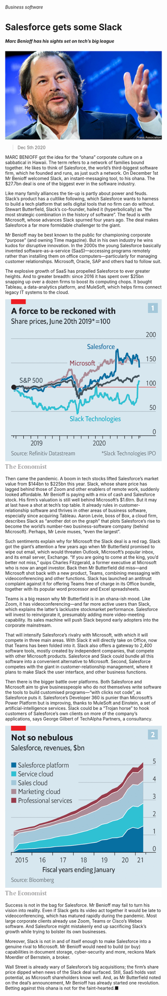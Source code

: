 ###### Business software

# Salesforce gets some Slack 

##### Marc Benioff has his sights set on tech’s big league 

![image](images/20201205_WBP503.jpg) 

> Dec 5th 2020 


MARC BENIOFF got the idea for the “ohana” corporate culture on a sabbatical in Hawaii. The term refers to a network of families bound together. He likes to think of Salesforce, the world’s third-biggest software firm, which he founded and runs, as just such a network. On December 1st Mr Benioff welcomed Slack, an instant-messaging tool, to his ohana. The $27.7bn deal is one of the biggest ever in the software industry.


Like many family alliances the tie-up is partly about power and feuds. Slack’s product has a cultlike following, which Salesforce wants to harness to build a tech platform that sells digital tools that no firm can do without. Stewart Butterfield, Slack’s co-founder, hailed it (hyperbolically) as “the most strategic combination in the history of software”. The feud is with Microsoft, whose advances Slack spurned four years ago. The deal makes Salesforce a far more formidable challenger to the giant.



Mr Benioff may be best known to the public for championing corporate “purpose” (and owning Time magazine). But in his own industry he wins kudos for disruptive innovation. In the 2000s the young Salesforce basically invented software-as-a-service (SaaS)—accessing programs remotely rather than installing them on office computers—particularly for managing customer relationships. Microsoft, Oracle, SAP and others had to follow suit. 


The explosive growth of SaaS has propelled Salesforce to ever greater heights. And to greater breadth: since 2016 it has spent over $25bn snapping up over a dozen firms to boost its computing chops. It bought Tableau, a data-analytics platform, and MuleSoft, which helps firms connect legacy IT systems to the cloud. 

![image](images/20201205_WBC070.png) 



Then came the pandemic. A boom in tech stocks lifted Salesforce’s market value from $144bn to $225bn this year. Slack, whose share price has lagged behind those of Zoom and other enablers of remote work, suddenly looked affordable. Mr Benioff is paying with a mix of cash and Salesforce stock. His firm’s valuation is still well behind Microsoft’s $1.6trn. But it may at last have a shot at tech’s top table. It already rules in customer-relationship software and thrives in other areas of business software, especially since acquiring Tableau. Aaron Levie, boss of Box, a cloud firm, describes Slack as “another dot on the graph” that plots Salesforce’s rise to become the world’s number-two business-software company (behind Microsoft). Perhaps, Mr Levie muses, “even the largest”. 


Such sentiments explain why for Microsoft the Slack deal is a red rag. Slack got the giant’s attention a few years ago when Mr Butterfield promised to wipe out email, which would threaten Outlook, Microsoft’s popular inbox, and its email server, Exchange. “If you are going to come at the king, you’d better not miss,” quips Charles Fitzgerald, a former executive at Microsoft who is now an angel investor. Back then Mr Butterfield did miss—and Microsoft shot back with a new product, Teams, combining messaging with videoconferencing and other functions. Slack has launched an antitrust complaint against it for offering Teams free of charge in its Office bundle, together with its popular word processor and Excel spreadsheets.


Teams is a big reason why Mr Butterfield is in an ohana-ish mood. Like Zoom, it has videoconferencing—and far more active users than Slack, which explains the latter’s lacklustre stockmarket performance. Salesforce will invest to reinvigorate it, presumably adding more video-meeting capability. Its sales machine will push Slack beyond early adopters into the corporate mainstream. 


 That will intensify Salesforce’s rivalry with Microsoft, with which it will compete in three main areas. With Slack it will directly take on Office, now that Teams has been folded into it. Slack also offers a gateway to 2,400 software tools, mostly created by independent companies, that compete with other Microsoft products. Salesforce and Slack could bundle all this software into a convenient alternative to Microsoft. Second, Salesforce competes with the giant in customer-relationship management, where it plans to make Slack the user interface, and other business functions.


Then there is the bigger battle over platforms. Both Salesforce and Microsoft aim to give businesspeople who do not themselves write software the tools to build customised programs—“with clicks not code”, as Salesforce puts it. Salesforce’s Developer 360 is punier than Microsoft’s Power Platform but is improving, thanks to MuleSoft and Einstein, a set of artificial-intelligence services. Slack could be a “Trojan horse” to hook customers of Salesforce’s own clients on more of the company’s applications, says George Gilbert of TechAlpha Partners, a consultancy.

![image](images/20201205_WBC074.png) 



Success is not in the bag for Salesforce. Mr Benioff may fail to turn his vision into reality. Even if Slack gets its video act together it would be late to videoconferencing, which has matured rapidly during the pandemic. Most large corporate clients already use Zoom, Teams or Cisco’s Webex software. And Salesforce might mistakenly end up sacrificing Slack’s growth while trying to bolster its own businesses.


 Moreover, Slack is not in and of itself enough to make Salesforce into a genuine rival to Microsoft. Mr Benioff would need to build (or buy) capabilities in document storage, cyber-security and more, reckons Mark Moerdler of Bernstein, a broker.


Wall Street is already wary of Salesforce’s big acquisitions; the firm’s share price dipped when news of the Slack deal surfaced. Still, SaaS holds vast potential, as Microsoft shareholders know well. And, as Mr Butterfield noted on the deal’s announcement, Mr Benioff has already started one revolution. Betting against this ohana is not for the faint-hearted.■

